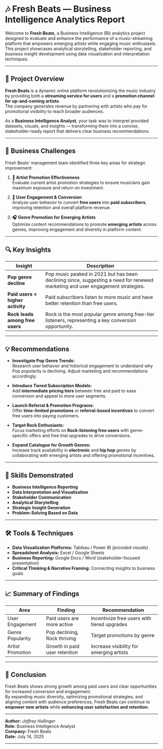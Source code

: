 # 🎶 Fresh Beats — Business Intelligence Analytics Report

Welcome to **Fresh Beats**, a Business Intelligence (BI) analytics project designed to evaluate and enhance the performance of a music-streaming platform that empowers emerging artists while engaging music enthusiasts. This project showcases analytical storytelling, stakeholder reporting, and business insight development using data visualization and interpretation techniques.

---

## 📖 Project Overview

**Fresh Beats** is a dynamic online platform revolutionizing the music industry by providing both a **streaming service for users** and a **promotion channel for up-and-coming artists**.  
The company generates revenue by partnering with artists who pay for promotional visibility to reach broader audiences.

As a **Business Intelligence Analyst**, your task was to interpret provided datasets, visuals, and insights — transforming them into a concise, stakeholder-ready report that delivers clear business recommendations.

---

## 💼 Business Challenges

Fresh Beats’ management team identified three key areas for strategic improvement:

1. **🎤 Artist Promotion Effectiveness**  
   Evaluate current artist promotion strategies to ensure musicians gain maximum exposure and return on investment.

2. **👥 User Engagement & Conversion**  
   Analyze user behavior to convert **free users** into **paid subscribers**, improving retention and overall platform revenue.

3. **🎧 Genre Promotion for Emerging Artists**  
   Optimize content recommendations to promote **emerging artists** across genres, improving engagement and diversity in platform content.

---

## 🔍 Key Insights

| Insight | Description |
|----------|-------------|
| **Pop genre decline** | Pop music peaked in 2021 but has been declining since, suggesting a need for renewed marketing and user engagement strategies. |
| **Paid users = higher activity** | Paid subscribers listen to more music and have better retention than free users. |
| **Rock leads among free users** | Rock is the most popular genre among free-tier listeners, representing a key conversion opportunity. |

---

## 💡 Recommendations

- **Investigate Pop Genre Trends:**  
  Research user behavior and historical engagement to understand why Pop popularity is declining. Adjust marketing and recommendations accordingly.

- **Introduce Tiered Subscription Models:**  
  Add **intermediate pricing tiers** between free and paid to ease conversion and appeal to more user segments.

- **Launch Referral & Promotion Programs:**  
  Offer **time-limited promotions** or **referral-based incentives** to convert free users into paying customers.

- **Target Rock Enthusiasts:**  
  Focus marketing efforts on **Rock-listening free users** with genre-specific offers and free trial upgrades to drive conversions.

- **Expand Catalogue for Growth Genres:**  
  Increase track availability in **electronic** and **hip hop** genres by collaborating with emerging artists and offering promotional incentives.

---

## 🧠 Skills Demonstrated

- **Business Intelligence Reporting**
- **Data Interpretation and Visualization**
- **Stakeholder Communication**
- **Analytical Storytelling**
- **Strategic Insight Generation**
- **Problem-Solving Based on Data**

---

## 🛠️ Tools & Techniques

- **Data Visualization Platforms:** Tableau / Power BI *(provided visuals)*
- **Spreadsheet Analysis:** Excel / Google Sheets  
- **Business Reporting:** Google Docs / Word (stakeholder-focused presentation)
- **Critical Thinking & Narrative Framing:** Connecting insights to business goals

---

## 📈 Summary of Findings

| Area | Finding | Recommendation |
|------|----------|----------------|
| User Engagement | Paid users are more active | Incentivize free users with tiered upgrades |
| Genre Popularity | Pop declining, Rock thriving | Target promotions by genre |
| Artist Promotion | Growth in paid user retention | Increase visibility for emerging artists |

---

## 🏁 Conclusion

Fresh Beats shows strong growth among paid users and clear opportunities for increased conversion and engagement.  
By expanding music diversity, optimizing promotional strategies, and aligning content with audience preferences, Fresh Beats can continue to **empower new artists** while **enhancing user satisfaction and retention**.

---

**Author:** *Jeffrey Hullinger*  
**Role:** Business Intelligence Analyst  
**Company:** Fresh Beats  
**Date:** July 14, 2025  

---

